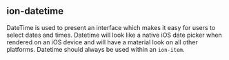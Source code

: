 <h2>ion-datetime</h2>

DateTime is used to present an interface which makes it easy for users to select dates and times. Datetime will look like a native iOS date picker when rendered on an iOS device and will have a material look on all other platforms. Datetime should always be used within an `ion-item`.